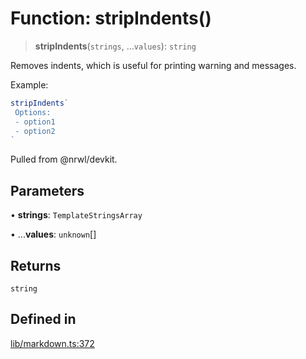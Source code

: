 # Function: stripIndents()

> **stripIndents**(`strings`, ...`values`): `string`

Removes indents, which is useful for printing warning and messages.

Example:

```typescript
stripIndents`
 Options:
 - option1
 - option2
`
```

Pulled from @nrwl/devkit.

## Parameters

• **strings**: `TemplateStringsArray`

• ...**values**: `unknown`[]

## Returns

`string`

## Defined in

[lib/markdown.ts:372](https://github.com/AgentEnder/markdown-factory/blob/2edbf76b627cbe956c348c7a77ef5e7f1870acac/packages/markdown-factory/src/lib/markdown.ts#L372)
